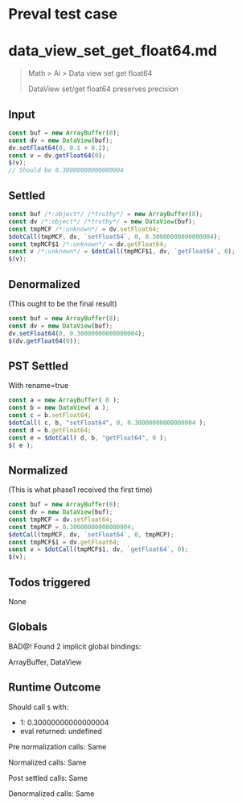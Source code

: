 # Preval test case

# data_view_set_get_float64.md

> Math > Ai > Data view set get float64
>
> DataView set/get float64 preserves precision

## Input

`````js filename=intro
const buf = new ArrayBuffer(8);
const dv = new DataView(buf);
dv.setFloat64(0, 0.1 + 0.2);
const v = dv.getFloat64(0);
$(v);
// Should be 0.30000000000000004
`````


## Settled


`````js filename=intro
const buf /*:object*/ /*truthy*/ = new ArrayBuffer(8);
const dv /*:object*/ /*truthy*/ = new DataView(buf);
const tmpMCF /*:unknown*/ = dv.setFloat64;
$dotCall(tmpMCF, dv, `setFloat64`, 0, 0.30000000000000004);
const tmpMCF$1 /*:unknown*/ = dv.getFloat64;
const v /*:unknown*/ = $dotCall(tmpMCF$1, dv, `getFloat64`, 0);
$(v);
`````


## Denormalized
(This ought to be the final result)

`````js filename=intro
const buf = new ArrayBuffer(8);
const dv = new DataView(buf);
dv.setFloat64(0, 0.30000000000000004);
$(dv.getFloat64(0));
`````


## PST Settled
With rename=true

`````js filename=intro
const a = new ArrayBuffer( 8 );
const b = new DataView( a );
const c = b.setFloat64;
$dotCall( c, b, "setFloat64", 0, 0.30000000000000004 );
const d = b.getFloat64;
const e = $dotCall( d, b, "getFloat64", 0 );
$( e );
`````


## Normalized
(This is what phase1 received the first time)

`````js filename=intro
const buf = new ArrayBuffer(8);
const dv = new DataView(buf);
const tmpMCF = dv.setFloat64;
const tmpMCP = 0.30000000000000004;
$dotCall(tmpMCF, dv, `setFloat64`, 0, tmpMCP);
const tmpMCF$1 = dv.getFloat64;
const v = $dotCall(tmpMCF$1, dv, `getFloat64`, 0);
$(v);
`````


## Todos triggered


None


## Globals


BAD@! Found 2 implicit global bindings:

ArrayBuffer, DataView


## Runtime Outcome


Should call `$` with:
 - 1: 0.30000000000000004
 - eval returned: undefined

Pre normalization calls: Same

Normalized calls: Same

Post settled calls: Same

Denormalized calls: Same
